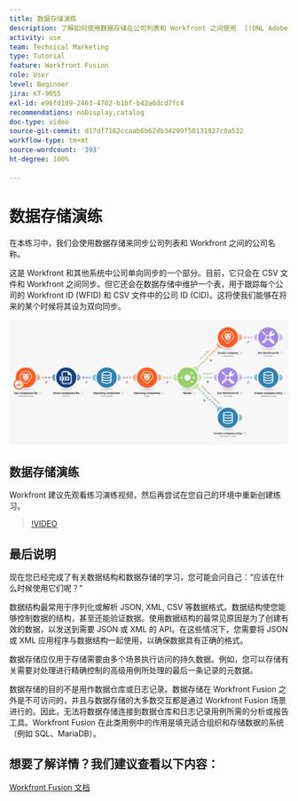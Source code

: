 ```yaml
---
title: 数据存储演练
description: 了解如何使用数据存储在公司列表和 Workfront 之间使用  [!DNL Adobe Workfront Fusion] 同步公司名称。
activity: use
team: Technical Marketing
type: Tutorial
feature: Workfront Fusion
role: User
level: Beginner
jira: KT-9055
exl-id: e96fd109-2463-4702-b1bf-b42a6dcd7fc4
recommendations: noDisplay,catalog
doc-type: video
source-git-commit: d17df7162ccaab6b62db34209f50131927c0a532
workflow-type: tm+mt
source-wordcount: '393'
ht-degree: 100%

---
```


# 数据存储演练

在本练习中，我们会使用数据存储来同步公司列表和 Workfront 之间的公司名称。

这是 Workfront 和其他系统中公司单向同步的一个部分。目前，它只会在 CSV 文件和 Workfront 之间同步。但它还会在数据存储中维护一个表，用于跟踪每个公司的 Workfront ID (WFID) 和 CSV 文件中的公司 ID (CID)。这将使我们能够在将来的某个时候将其设为双向同步。

![Fusion 场景的图像](assets/data-structures-and-data-stores-2.png)

## 数据存储演练

Workfront 建议先观看练习演练视频，然后再尝试在您自己的环境中重新创建练习。

>[!VIDEO](https://video.tv.adobe.com/v/335296/?quality=12&learn=on&enablevpops)



## 最后说明

现在您已经完成了有关数据结构和数据存储的学习，您可能会问自己：“应该在什么时候使用它们呢？”

数据结构最常用于序列化或解析 JSON, XML, CSV 等数据格式。数据结构使您能够控制数据的结构，甚至还能验证数据。使用数据结构的最常见原因是为了创建有效的数据，以发送到需要 JSON 或 XML 的 API。在这些情况下，您需要将 JSON 或 XML 应用程序与数据结构一起使用，以确保数据具有正确的格式。

数据存储应仅用于存储需要由多个场景执行访问的持久数据。例如，您可以存储有关需要对处理进行精确控制的高级用例所处理的最后一条记录的元数据。

数据存储的目的不是用作数据仓库或日志记录。数据存储在 Workfront Fusion 之外是不可访问的，并且与数据存储的大多数交互都是通过 Workfront Fusion 场景进行的。因此，无法将数据存储连接到数据仓库和日志记录用例所需的分析或报告工具。Workfront Fusion 在此类用例中的作用是填充适合组织和存储数据的系统（例如 SQL、MariaDB）。

## 想要了解详情？我们建议查看以下内容：

[Workfront Fusion 文档](https://experienceleague.adobe.com/docs/workfront/using/adobe-workfront-fusion/workfront-fusion-2.html?lang=zh-Hans)
